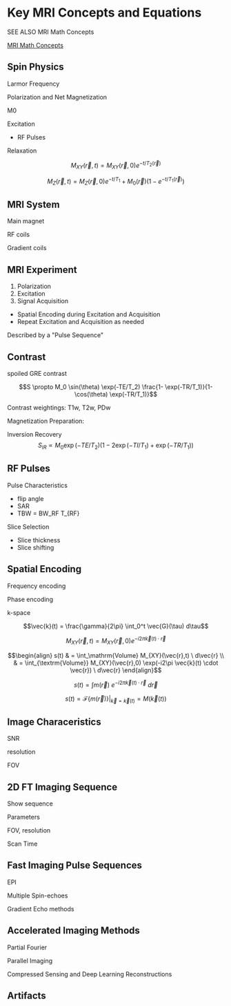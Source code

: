 # Key MRI Concepts and Equations

SEE ALSO MRI Math Concepts

[MRI Math Concepts](./MRI%20Math%20Concepts.ipynb)

## Spin Physics

Larmor Frequency

Polarization and Net Magnetization 

M0

Excitation
* RF Pulses

Relaxation

$$M_{XY}(\vec{r},t) = M_{XY}(\vec{r},0) e^{-t/T_2(\vec{r})}$$

$$M_Z(\vec{r},t) = M_Z(\vec{r},0)e^{-t/T_1} + M_0(\vec{r})(1- e^{-t/T_1(\vec{r})})$$

## MRI System

Main magnet

RF coils

Gradient coils

## MRI Experiment

1. Polarization
1. Excitation
1. Signal Acquisition
* Spatial Encoding during Excitation and Acquisition
* Repeat Excitation and Acquisition as needed

Described by a "Pulse Sequence"

## Contrast

spoiled GRE contrast

$$S \propto M_0 \sin(\theta) \exp(-TE/T_2) \frac{1- \exp(-TR/T_1)}{1- \cos(\theta) \exp(-TR/T_1)}$$

Contrast weightings: T1w, T2w, PDw

Magnetization Preparation:

Inversion Recovery
$$S_{IR} \propto M_0  \exp(-TE/T_2) (1 - 2\exp(-TI/T_1) + \exp(-TR/T_1) )$$

## RF Pulses

Pulse Characteristics
* flip angle
* SAR
* TBW = BW_RF T_{RF}

Slice Selection
* Slice thickness
* Slice shifting

## Spatial Encoding

Frequency encoding

Phase encoding

k-space

$$\vec{k}(t) = \frac{\gamma}{2\pi} \int_0^t \vec{G}(\tau) d\tau$$

$$M_{XY}(\vec{r}, t) = M_{XY}(\vec{r}, 0) e^{ -i 2 \pi \vec{k}(t) \cdot \vec{r} }$$ 

$$\begin{align}
s(t) & = \int_\mathrm{Volume} M_{XY}(\vec{r},t) \ d\vec{r} \\
 & =  \int_{\textrm{Volume}} M_{XY}(\vec{r},0) \exp(-i2\pi \vec{k}(t) \cdot \vec{r}) \ d\vec{r}
 \end{align}$$ 

$$s(t) = \int m(\vec{r})\  e^{-i 2 \pi \vec{k}(t) \cdot \vec{r}} \  d\vec{r}$$


$$s(t) = \mathcal{F}\{m(\vec{r}) \} |_{\vec{k} = \vec{k}(t)} = M(\vec{k}(t))$$



## Image Characeristics

SNR

resolution

FOV

## 2D FT Imaging Sequence

Show sequence

Parameters

FOV, resolution

Scan Time

## Fast Imaging Pulse Sequences

EPI

Multiple Spin-echoes

Gradient Echo methods

## Accelerated Imaging Methods

Partial Fourier

Parallel Imaging

Compressed Sensing and Deep Learning Reconstructions

## Artifacts

